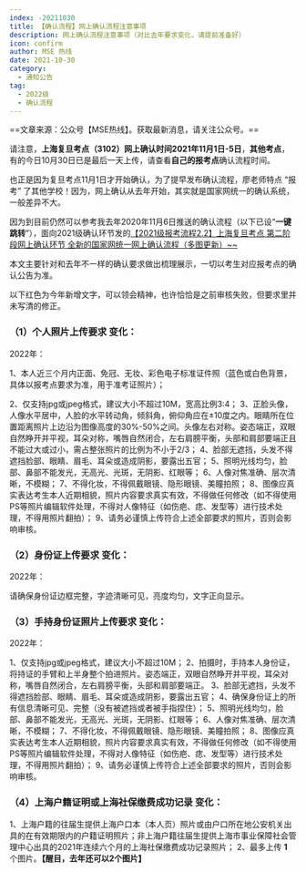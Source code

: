```yaml
---
index: -20211030
title: 【确认流程】网上确认流程注意事项
description: 网上确认流程注意事项（对比去年要求变化，请提前准备好）
icon: confirm
author: MSE 热线
date: 2021-10-30
category:
  - 通知公告
tag:
  - 2022级
  - 确认流程
---
```


==文章来源：公众号【MSE热线】。获取最新消息，请关注公众号。==

请注意，**上海复旦考点（3102）**网上确认时间2021年**11月1日-5日**，**其他考点**，有的今日10月30日已是最后一天上传，请查看**自己的报考点**确认流程时间。

也正是因为复旦考点11月1日才开始确认，为了提早发布确认流程，廖老师特点 “报考” 了其他学校！因为，网上确认从去年开始，其实就是国家网统一的确认系统，一般差异不大。

因为到目前仍然可以参考我去年2020年11月6日推送的确认流程（以下已设“**一键跳转**”），面向2021级确认环节发的[【2021级报考流程2.2】上海复旦考点 第二阶段网上确认环节 全新的国家网统一网上确认流程（多图更新）~~](http://mp.weixin.qq.com/s?__biz=MzI0MzU5MDY0NA==&mid=2247484467&idx=1&sn=ac82d343fd2495280bc0c6e7e4b12ac9&chksm=e96bf0a8de1c79be2d991a6a98b8d64edbf8704de62f909fbb013e581258a43ec13dce1152fe&scene=21#wechat_redirect)

本文主要针对和去年不一样的确认要求做出梳理展示，一切以考生对应报考点的确认公告为准。

以下红色为今年新增文字，可以领会精神，也许恰恰是之前审核失败，但要求里并未写清的修正。

### （1）个人照片上传要求 变化：

2022年：

1、本人近三个月内正面、免冠、无妆、彩色电子标准证件照（蓝色或白色背景，具体以报考点要求为准，用于准考证照片）；

2、仅支持jpg或jpeg格式，建议大小不超过10M，宽高比例3:4；
3、正脸头像，人像水平居中，人脸的水平转动角，倾斜角，俯仰角应在±10度之内。眼睛所在位置距离照片上边沿为图像高度的30%-50%之间。头像左右对称。姿态端正，双眼自然睁开并平视，耳朵对称，嘴唇自然闭合，左右肩膀平衡，头部和肩部要端正且不能过大或过小，需占整张照片的比例为不小于2/3；
4、脸部无遮挡，头发不得遮挡脸部、眼睛、眉毛、耳朵或造成阴影，要露出五官；
5、照明光线均匀，脸部、鼻部不能发光，无高光、光斑，无阴影、红眼等；
6、人像对焦准确、层次清晰，不模糊；
7、不得化妆，不得佩戴眼镜、隐形眼镜、美瞳拍照；
8、图像应真实表达考生本人近期相貌，照片内容要求真实有效，不得做任何修改（如不得使用PS等照片编辑软件处理，不得对人像特征（如伤疤、痣、发型等）进行技术处理，不得用照片翻拍）；
9、请务必谨慎上传符合上述全部要求的照片，否则会影响审核。

### （2）身份证上传要求 变化：

2022年：

请确保身份证边框完整，字迹清晰可见，亮度均匀，文字正向显示。

### （3）手持身份证照片上传要求 变化：

2022年：

1、仅支持jpg或jpeg格式，建议大小不超过10M；
2、拍摄时，手持本人身份证，将持证的手臂和上半身整个拍进照片。姿态端正，双眼自然睁开并平视，耳朵对称，嘴唇自然闭合，左右肩膀平衡，头部和肩部要端正。
3、脸部无遮挡，头发不得遮挡脸部、眼睛、眉毛、耳朵或造成阴影，要露出五官；
4、确保身份证上的所有信息清晰可见、完整（没有被遮挡或者被手指捏住）；
5、照明光线均匀，脸部、鼻部不能发光，无高光、光斑，无阴影、红眼等；
6、人像对焦准确、层次清晰，不模糊；
7、不得化妆，不得佩戴眼镜、隐形眼镜、美瞳拍照；
8、图像应真实表达考生本人近期相貌，照片内容要求真实有效，不得做任何修改（如不得使用PS等照片编辑软件处理，不得对人像特征（如伤疤、痣、发型等）进行技术处理，不得用照片翻拍）；
9、请务必谨慎上传符合上述全部要求的照片，否则会影响审核。

### （4）上海户籍证明或上海社保缴费成功记录 变化：

1、上海户籍的往届生提供上海户口本（本人页）照片或由户口所在地公安机关出具的在有效期限内的户籍证明照片；非上海户籍往届生提供上海市事业保障社会管理中心出具的2021年连续六个月的上海社保缴费成功记录照片；
2、最多上传 **1** 个图片。**【醒目，去年还可以2个图片】**